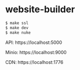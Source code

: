 # website-builder

```sh
$ make ssl
$ make dev
$ make nuke
```
API:
https://localhost:5000

Minio:
https://localhost:9000

CDN:
https://localhost:1776
